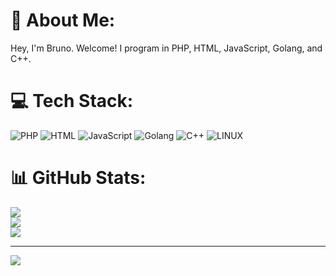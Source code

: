# 💫 About Me:
Hey, I'm Bruno. Welcome! I program in PHP, HTML, JavaScript, Golang, and C++.


# 💻 Tech Stack:
![PHP](https://img.shields.io/badge/php-%23777BB4.svg?style=for-the-badge&logo=php&logoColor=white) 
![HTML](https://img.shields.io/badge/html-%23E34F26.svg?style=for-the-badge&logo=html5&logoColor=white) 
![JavaScript](https://img.shields.io/badge/javascript-%23323330.svg?style=for-the-badge&logo=javascript&logoColor=%23F7DF1E) 
![Golang](https://img.shields.io/badge/go-%2300ADD8.svg?style=for-the-badge&logo=go&logoColor=white) 
![C++](https://img.shields.io/badge/C%2B%2B-%2300599C.svg?style=for-the-badge&logo=c%2B%2B&logoColor=white) 
![LINUX](https://img.shields.io/badge/Linux-FCC624?style=for-the-badge&logo=linux&logoColor=black)


# 📊 GitHub Stats:
![](https://github-readme-stats-git-masterrstaa-rickstaa.vercel.app/api?username=Booqtecca&theme=dark&hide_border=false&include_all_commits=true&count_private=true)<br/>
![](https://github-readme-streak-stats.herokuapp.com/?user=Booqtecca&theme=dark&hide_border=false)<br/>
![](https://github-readme-stats.vercel.app/api/top-langs?username=Booqtecca&theme=dark&hide_border=false&include_all_commits=true&count_private=true&layout=compact)

---
[![](https://visitcount.itsvg.in/api?id=Booqtecca&icon=0&color=0)](https://visitcount.itsvg.in)

<!-- Proudly created with GPRM ( https://gprm.itsvg.in ) -->
